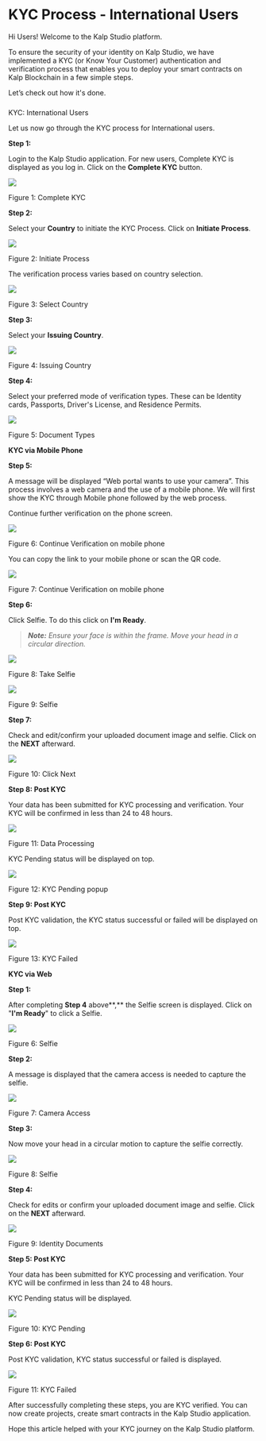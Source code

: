 # KYC Process - International Users

Hi Users! Welcome to the Kalp Studio platform.

To ensure the security of your identity on Kalp Studio, we have implemented a KYC (or Know Your Customer) authentication and verification process that enables you to deploy your smart contracts on Kalp Blockchain in a few simple steps.

Let’s check out how it's done.

### 

KYC: International Users

Let us now go through the KYC process for International users.

**Step 1:**

Login to the Kalp Studio application. For new users, Complete KYC is displayed as you log in. Click on the **Complete KYC** button.

![](https://docs.kalp.studio/~gitbook/image?url=https:%2F%2Fs3-ap-south-1.amazonaws.com%2Find-cdn.freshdesk.com%2Fdata%2Fhelpdesk%2Fattachments%2Fproduction%2F1060006994858%2Foriginal%2FdCdHAH_OGGB5jCIfeD_Y6w71eQGxBSInIg.png%3F1708436479&width=768&dpr=4&quality=100&sign=565931bbfecd5d7a88de6f6a93edc7ba143d4222234bf1a6bde1c5dc79eb4a10)

Figure 1: Complete KYC

**Step 2:**

Select your **Country** to initiate the KYC Process. Click on **Initiate Process**.

![](https://docs.kalp.studio/~gitbook/image?url=https:%2F%2Fs3-ap-south-1.amazonaws.com%2Find-cdn.freshdesk.com%2Fdata%2Fhelpdesk%2Fattachments%2Fproduction%2F1060006994925%2Foriginal%2FGu3eKWNtfkfKBHRXHMCXL7IYhxObQ9W7Ig.png%3F1708436556&width=768&dpr=4&quality=100&sign=b05ced57011bb203cccd902d6abd129b1da4c20cb372fe378efe386ca2174e68)

Figure 2: Initiate Process

The verification process varies based on country selection.

![](https://docs.kalp.studio/~gitbook/image?url=https:%2F%2Fs3-ap-south-1.amazonaws.com%2Find-cdn.freshdesk.com%2Fdata%2Fhelpdesk%2Fattachments%2Fproduction%2F1060006995006%2Foriginal%2FyoRI_pQedtJjJlus6QDXDB1F3SuYqr-7Lg.png%3F1708436618&width=768&dpr=4&quality=100&sign=a9751058d5f5ed9326585e9e9d10e55f13479d062de26f945fc2837c8a09281c)

Figure 3: Select Country

**Step 3:**

Select your **Issuing Country**.

![](https://docs.kalp.studio/~gitbook/image?url=https:%2F%2Fs3-ap-south-1.amazonaws.com%2Find-cdn.freshdesk.com%2Fdata%2Fhelpdesk%2Fattachments%2Fproduction%2F1060006995063%2Foriginal%2FFwV5n3xpbEHjtmEqyHHrn7T37npqSNAvGw.png%3F1708436671&width=768&dpr=4&quality=100&sign=69f9a53b93810627697cfaa4cb7da60320b88d616a43198ca64012298fdfde7e)

Figure 4: Issuing Country

**Step 4:**

Select your preferred mode of verification types. These can be Identity cards, Passports, Driver's License, and Residence Permits.

![](https://docs.kalp.studio/~gitbook/image?url=https:%2F%2Fs3-ap-south-1.amazonaws.com%2Find-cdn.freshdesk.com%2Fdata%2Fhelpdesk%2Fattachments%2Fproduction%2F1060006995091%2Foriginal%2Fzmbgu_Ps6uu2UamVf8L-8RaylwB0NpKabw.png%3F1708436731&width=768&dpr=4&quality=100&sign=326d3db7534b92a07de22f43c853753846567fe997127524d3a58cbeee18f076)

Figure 5: Document Types

**KYC via Mobile Phone**

**Step 5:**

A message will be displayed “Web portal wants to use your camera”. This process involves a web camera and the use of a mobile phone. We will first show the KYC through Mobile phone followed by the web process.

Continue further verification on the phone screen.

![](https://docs.kalp.studio/~gitbook/image?url=https:%2F%2Fs3-ap-south-1.amazonaws.com%2Find-cdn.freshdesk.com%2Fdata%2Fhelpdesk%2Fattachments%2Fproduction%2F1060006995127%2Foriginal%2F5oNvLQZyD4dL9_9hNhdGufOAWFy9KgcJmQ.png%3F1708436783&width=768&dpr=4&quality=100&sign=6c2689eb99bc6ea21e20ad4a3b52b4073850b68b3526b2862430e31337f4301d)

Figure 6: Continue Verification on mobile phone

You can copy the link to your mobile phone or scan the QR code.

![](https://docs.kalp.studio/~gitbook/image?url=https:%2F%2Fs3-ap-south-1.amazonaws.com%2Find-cdn.freshdesk.com%2Fdata%2Fhelpdesk%2Fattachments%2Fproduction%2F1060006789061%2Foriginal%2FE3odekBbg9N1lfEJxNe9-8YsE3fLBcl4dg.png%3F1707904364&width=768&dpr=4&quality=100&sign=1765eb1ba4590e5d71a82c3985ebefe6ce60a01c3cf2d5071b3f5cfeb0e31bb2)

Figure 7: Continue Verification on mobile phone

**Step 6:**

Click Selfie. To do this click on **I'm Ready**.

> _**Note:**_ _Ensure your face is within the frame. Move your head in a circular direction._

![](https://docs.kalp.studio/~gitbook/image?url=https:%2F%2Fs3-ap-south-1.amazonaws.com%2Find-cdn.freshdesk.com%2Fdata%2Fhelpdesk%2Fattachments%2Fproduction%2F1060006776640%2Foriginal%2FSXyD6m2mUCaKNX4IWXXvXmX79L-9cc6_VA.png%3F1707889130&width=768&dpr=4&quality=100&sign=d21e1c4a0940af4d19978d4c4da402a936571f25b0db40e670a6dd361bda1d94)

Figure 8: Take Selfie

![](https://docs.kalp.studio/~gitbook/image?url=https:%2F%2Fs3-ap-south-1.amazonaws.com%2Find-cdn.freshdesk.com%2Fdata%2Fhelpdesk%2Fattachments%2Fproduction%2F1060006776743%2Foriginal%2FAFXdppxc_p58lWE5h2V4MxdW5HyEfTY5Tw.png%3F1707889272&width=768&dpr=4&quality=100&sign=c7cb8941c4546c6b4d55909142656cf212b89fd694d750252235d2814936f6e8)

Figure 9: Selfie

**Step 7:**

Check and edit/confirm your uploaded document image and selfie. Click on the **NEXT** afterward.

![](https://docs.kalp.studio/~gitbook/image?url=https:%2F%2Fs3-ap-south-1.amazonaws.com%2Find-cdn.freshdesk.com%2Fdata%2Fhelpdesk%2Fattachments%2Fproduction%2F1060006776794%2Foriginal%2FjyL4UEzt1L-p3e5I6du1JPmQpUbFyGv2_w.png%3F1707889379&width=768&dpr=4&quality=100&sign=5a90cb911c4edcc5ab0b13580dcab587b666e5231b10544507641b2e15cc5155)

Figure 10: Click Next

**Step 8: Post KYC**

Your data has been submitted for KYC processing and verification. Your KYC will be confirmed in less than 24 to 48 hours.

![](https://docs.kalp.studio/~gitbook/image?url=https:%2F%2Fs3-ap-south-1.amazonaws.com%2Find-cdn.freshdesk.com%2Fdata%2Fhelpdesk%2Fattachments%2Fproduction%2F1060006776864%2Foriginal%2FYv9oxDxxIdyLYMtYOiLlT-wg7W5VCK-Vgw.png%3F1707889476&width=768&dpr=4&quality=100&sign=bbcbfb19badd5d8c2fdee7c98ce00457f2d4ec6facd3fd8a90146c340f9e40d0)

Figure 11: Data Processing

KYC Pending status will be displayed on top.

![](https://docs.kalp.studio/~gitbook/image?url=https:%2F%2Fs3-ap-south-1.amazonaws.com%2Find-cdn.freshdesk.com%2Fdata%2Fhelpdesk%2Fattachments%2Fproduction%2F1060006995157%2Foriginal%2FF_B5PJZktHHOeSlUtVKrI9tTNAhhtS-LUg.png%3F1708436848&width=768&dpr=4&quality=100&sign=0e08c6524b74e2a05ecd40e927895c6bb604d1315c82080fc733ba7670d532e8)

Figure 12: KYC Pending popup

**Step 9: Post KYC**

Post KYC validation, the KYC status successful or failed will be displayed on top.

![](https://docs.kalp.studio/~gitbook/image?url=https:%2F%2Fs3-ap-south-1.amazonaws.com%2Find-cdn.freshdesk.com%2Fdata%2Fhelpdesk%2Fattachments%2Fproduction%2F1060006995186%2Foriginal%2FxGcs3z0D4nWWuxqsFkKtncrv1Uy3eSnbYQ.png%3F1708436900&width=768&dpr=4&quality=100&sign=3d6a4cbc69da3a0949cd77485da1068a02368555234a51f8aa9bfd9b3fe3a486)

Figure 13: KYC Failed

**KYC via Web**

**Step 1:**

After completing **Step 4** above**,** the  Selfie screen is displayed. Click on "**I'm Ready**" to click a Selfie.

![](https://docs.kalp.studio/~gitbook/image?url=https:%2F%2Fs3-ap-south-1.amazonaws.com%2Find-cdn.freshdesk.com%2Fdata%2Fhelpdesk%2Fattachments%2Fproduction%2F1060006995295%2Foriginal%2FWFJ20wiNUbfVmlKOHxFVP3PbdaQl1DaV3w.png%3F1708437017&width=768&dpr=4&quality=100&sign=e4ff43dd4680e92b742f3a2d83ec88a5b3b416f411fc1dff255a0f10c4bdbf10)

Figure 6: Selfie

**Step 2:**

A message is displayed that the camera access is needed to capture the selfie.

![](https://docs.kalp.studio/~gitbook/image?url=https:%2F%2Fs3-ap-south-1.amazonaws.com%2Find-cdn.freshdesk.com%2Fdata%2Fhelpdesk%2Fattachments%2Fproduction%2F1060006995336%2Foriginal%2FsNV4rZ0mKvCrxREjxw3o0mdqPGtrD-6WZA.png%3F1708437084&width=768&dpr=4&quality=100&sign=59dcbb2d637cb751fa7a906dd14ce621c18c5db9972b99e3d61255eea99b0265)

Figure 7: Camera Access

**Step 3:**

Now move your head in a circular motion to capture the selfie correctly.

![](https://docs.kalp.studio/~gitbook/image?url=https:%2F%2Fs3-ap-south-1.amazonaws.com%2Find-cdn.freshdesk.com%2Fdata%2Fhelpdesk%2Fattachments%2Fproduction%2F1060006995371%2Foriginal%2FHidGN2vEnuoa7nlJ5nyTL3dhiVZTenvRMA.png%3F1708437150&width=768&dpr=4&quality=100&sign=369365cdc4092e2a7b030882937971db5259cf6b2b1f7894758a0de6cbf43cc0)

Figure 8: Selfie

**Step 4:**

Check for edits or confirm your uploaded document image and selfie. Click on the **NEXT** afterward.

![](https://docs.kalp.studio/~gitbook/image?url=https:%2F%2Fs3-ap-south-1.amazonaws.com%2Find-cdn.freshdesk.com%2Fdata%2Fhelpdesk%2Fattachments%2Fproduction%2F1060006995399%2Foriginal%2F1yJrzsyeQR2dvVWvVnUmq3yoMjrVDAHy9A.png%3F1708437202&width=768&dpr=4&quality=100&sign=d12c8467136d9b13241608b56ddf77d0d7f8339d4b7d36cfd7ca49e4e4e1ecbd)

Figure 9: Identity Documents

**Step 5: Post KYC**

Your data has been submitted for KYC processing and verification. Your KYC will be confirmed in less than 24 to 48 hours.

KYC Pending status will be displayed.

![](https://docs.kalp.studio/~gitbook/image?url=https:%2F%2Fs3-ap-south-1.amazonaws.com%2Find-cdn.freshdesk.com%2Fdata%2Fhelpdesk%2Fattachments%2Fproduction%2F1060006995432%2Foriginal%2FWT65U8_QnCQeVne330Vuh0aQqM_eZnlgbw.png%3F1708437249&width=768&dpr=4&quality=100&sign=5359a2a55e5162f9decd655c9ca874cc6f435237accd4fa8e90ee83c6b8d9736)

Figure 10: KYC Pending

**Step 6: Post KYC**

Post KYC validation, KYC status successful or failed is displayed.

![](https://docs.kalp.studio/~gitbook/image?url=https:%2F%2Fs3-ap-south-1.amazonaws.com%2Find-cdn.freshdesk.com%2Fdata%2Fhelpdesk%2Fattachments%2Fproduction%2F1060006995464%2Foriginal%2F0Ldat_TWq0EeZRuv6pfD4nzxK_6ogrmvyQ.png%3F1708437299&width=768&dpr=4&quality=100&sign=e78dde21bcd8db11d5b499cabfed1675ba14704d005269e44e7642d2393a9c42)

Figure 11: KYC Failed

After successfully completing these steps, you are KYC verified. You can now create projects, create smart contracts in the Kalp Studio application.

Hope this article helped with your KYC journey on the Kalp Studio platform.